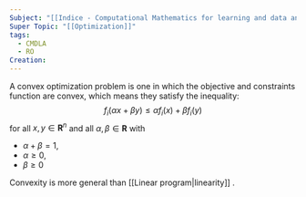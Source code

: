 ```yaml
---
Subject: "[[Indice - Computational Mathematics for learning and data analysis|CMLDA]]"
Super Topic: "[[Optimization]]"
tags:
  - CMDLA
  - RO
Creation:
---
```


A convex optimization problem is one in which the objective and constraints function are convex, which means they satisfy the inequality:
$$f_{i}(\alpha x+\beta y)\leq \alpha f_{i}(x)+\beta f_{i}(y)$$
for all $x,y\in\mathbf{R}^n$ and all $\alpha,\beta\in\mathbf{R}$ with 
- $\alpha+\beta=1$,
- $\alpha\geq 0$,
- $\beta\geq 0$


Convexity is more general than [[Linear program|linearity]] .